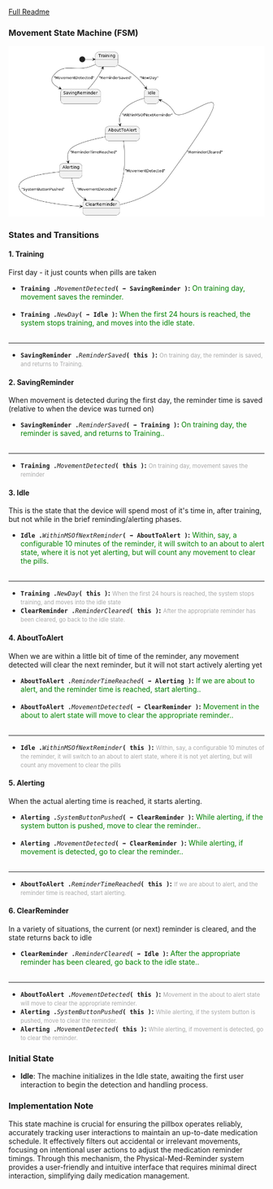 [Full Readme](README.md)

### Movement State Machine (FSM)

![Diagram](state-machine-planttext.uml.png)

### States and Transitions

#### 1. Training
First day - it just counts when pills are taken

 - **`Training .`**_`MovementDetected`_**`( ➡ SavingReminder )`:** 
 <span style="font-size: 1em; margin-bottom: 0.75em; color: green;">On training day, movement saves the reminder.<br /> <span>
 - **`Training .`**_`NewDay`_**`( ➡ Idle )`:** 
 <span style="font-size: 1em; margin-bottom: 0.75em; color: green;">When the first 24 hours is reached, the system stops training, and moves into the idle state.<br /> <span>
---------
 - **`SavingReminder .`**_`ReminderSaved`_**`( this )`:** 
 <span style="font-size: 0.8em; padding-bottom: 0.25em; color: darkgray;">On training day, the reminder is saved, and returns to Training.<span>

#### 2. SavingReminder
When movement is detected during the first day, the reminder time is saved (relative to when the device was turned on)

 - **`SavingReminder .`**_`ReminderSaved`_**`( ➡ Training )`:** 
 <span style="font-size: 1em; margin-bottom: 0.75em; color: green;">On training day, the reminder is saved, and returns to Training..<br /> <span>
---------
 - **`Training .`**_`MovementDetected`_**`( this )`:** 
 <span style="font-size: 0.8em; padding-bottom: 0.25em; color: darkgray;">On training day, movement saves the reminder<span>

#### 3. Idle
This is the state that the device will spend most of it's time in, after training, but not while in the brief reminding/alerting phases.

 - **`Idle .`**_`WithinMSOfNextReminder`_**`( ➡ AboutToAlert )`:** 
 <span style="font-size: 1em; margin-bottom: 0.75em; color: green;">Within, say, a configurable 10 minutes of the reminder, it will switch to an about to alert state, where it is not yet alerting, but will count any movement to clear the pills.<br /> <span>
---------
 - **`Training .`**_`NewDay`_**`( this )`:** 
 <span style="font-size: 0.8em; padding-bottom: 0.25em; color: darkgray;">When the first 24 hours is reached, the system stops training, and moves into the idle state<span>
 - **`ClearReminder .`**_`ReminderCleared`_**`( this )`:** 
 <span style="font-size: 0.8em; padding-bottom: 0.25em; color: darkgray;">After the appropriate reminder has been cleared, go back to the idle state.<span>

#### 4. AboutToAlert
When we are within a little bit of time of the reminder, any movement detected will clear the next reminder, but it will not start actively alerting yet

 - **`AboutToAlert .`**_`ReminderTimeReached`_**`( ➡ Alerting )`:** 
 <span style="font-size: 1em; margin-bottom: 0.75em; color: green;">If we are about  to alert, and the reminder time is reached, start alerting..<br /> <span>
 - **`AboutToAlert .`**_`MovementDetected`_**`( ➡ ClearReminder )`:** 
 <span style="font-size: 1em; margin-bottom: 0.75em; color: green;">Movement in the about to alert state will move to clear the appropriate reminder..<br /> <span>
---------
 - **`Idle .`**_`WithinMSOfNextReminder`_**`( this )`:** 
 <span style="font-size: 0.8em; padding-bottom: 0.25em; color: darkgray;">Within, say, a configurable 10 minutes of the reminder, it will switch to an about to alert state, where it is not yet alerting, but will count any movement to clear the pills<span>

#### 5. Alerting
When the actual alerting time is reached, it starts alerting.


 - **`Alerting .`**_`SystemButtonPushed`_**`( ➡ ClearReminder )`:** 
 <span style="font-size: 1em; margin-bottom: 0.75em; color: green;">While alerting, if the system button is pushed, move to clear the reminder..<br /> <span>
 - **`Alerting .`**_`MovementDetected`_**`( ➡ ClearReminder )`:** 
 <span style="font-size: 1em; margin-bottom: 0.75em; color: green;">While alerting, if movement is detected, go to clear the reminder..<br /> <span>
---------
 - **`AboutToAlert .`**_`ReminderTimeReached`_**`( this )`:** 
 <span style="font-size: 0.8em; padding-bottom: 0.25em; color: darkgray;">If we are about  to alert, and the reminder time is reached, start alerting.<span>

#### 6. ClearReminder
In a variety of situations, the current (or next) reminder is cleared, and the state returns back to idle

 - **`ClearReminder .`**_`ReminderCleared`_**`( ➡ Idle )`:** 
 <span style="font-size: 1em; margin-bottom: 0.75em; color: green;">After the appropriate reminder has been cleared, go back to the idle state..<br /> <span>
---------
 - **`AboutToAlert .`**_`MovementDetected`_**`( this )`:** 
 <span style="font-size: 0.8em; padding-bottom: 0.25em; color: darkgray;">Movement in the about to alert state will move to clear the appropriate reminder.<span>
 - **`Alerting .`**_`SystemButtonPushed`_**`( this )`:** 
 <span style="font-size: 0.8em; padding-bottom: 0.25em; color: darkgray;">While alerting, if the system button is pushed, move to clear the reminder.<span>
 - **`Alerting .`**_`MovementDetected`_**`( this )`:** 
 <span style="font-size: 0.8em; padding-bottom: 0.25em; color: darkgray;">While alerting, if movement is detected, go to clear the reminder.<span>

### Initial State
- **Idle**: The machine initializes in the Idle state, awaiting the first user interaction to begin the detection and handling process.

### Implementation Note
This state machine is crucial for ensuring the pillbox operates reliably, accurately tracking user interactions to maintain an up-to-date medication schedule. It effectively filters out accidental or irrelevant movements, focusing on intentional user actions to adjust the medication reminder timings. Through this mechanism, the Physical-Med-Reminder system provides a user-friendly and intuitive interface that requires minimal direct interaction, simplifying daily medication management.
